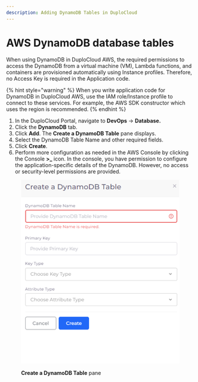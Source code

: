 ```yaml
---
description: Adding DynamoDB Tables in DuploCloud
---
```


# AWS DynamoDB database tables

When using DynamoDB in DuploCloud AWS, the required permissions to access the DynamoDB from a virtual machine (VM), Lambda functions, and containers are provisioned automatically using Instance profiles. Therefore, no Access Key is required in the Application code.

{% hint style="warning" %}
When you write application code for DynamoDB in DuploCloud AWS, use the IAM role/Instance profile to connect to these services. For example, the AWS SDK constructor which uses the region is recommended.
{% endhint %}

1. In the DuploCloud Portal, navigate to **DevOps** -> **Database.**
2. Click the **DynamoDB** tab.
3. Click **Add**. The **Create a DynamoDB Table** pane displays.
4. Select the DynamoDB Table Name and other required fields.
5. Click **Create**.
6. Perform more configuration as needed in the AWS Console by clicking the Console **>\_** icon. In the console, you have permission to configure the application-specific details of the DynamoDB. However, no access or security-level permissions are provided.

<figure><img src="../../../.gitbook/assets/GCP_Create_dynamo.png" alt=""><figcaption><p><strong>Create a DynamoDB Table</strong> pane</p></figcaption></figure>


